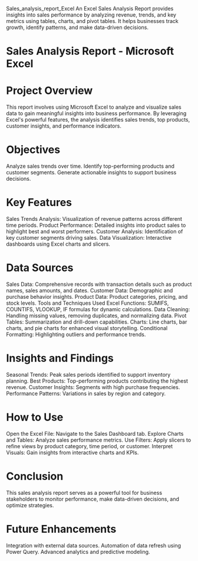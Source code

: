  Sales_analysis_report_Excel
An Excel Sales Analysis Report provides insights into sales performance by analyzing revenue, trends, and key metrics using tables, charts, and pivot tables. It helps businesses track growth, identify patterns, and make data-driven decisions.



# Sales Analysis Report - Microsoft Excel
# Project Overview
This report involves using Microsoft Excel to analyze and visualize sales data to gain meaningful insights into business performance. By leveraging Excel's powerful features, the analysis identifies sales trends, top products, customer insights, and performance indicators.

# Objectives
Analyze sales trends over time.
Identify top-performing products and customer segments.
Generate actionable insights to support business decisions.

# Key Features
Sales Trends Analysis: Visualization of revenue patterns across different time periods.
Product Performance: Detailed insights into product sales to highlight best and worst performers.
Customer Analysis: Identification of key customer segments driving sales.
Data Visualization: Interactive dashboards using Excel charts and slicers.

# Data Sources
Sales Data: Comprehensive records with transaction details such as product names, sales amounts, and dates.
Customer Data: Demographic and purchase behavior insights.
Product Data: Product categories, pricing, and stock levels.
Tools and Techniques Used
Excel Functions: SUMIFS, COUNTIFS, VLOOKUP, IF formulas for dynamic calculations.
Data Cleaning: Handling missing values, removing duplicates, and normalizing data.
Pivot Tables: Summarization and drill-down capabilities.
Charts: Line charts, bar charts, and pie charts for enhanced visual storytelling.
Conditional Formatting: Highlighting outliers and performance trends.

# Insights and Findings
Seasonal Trends: Peak sales periods identified to support inventory planning.
Best Products: Top-performing products contributing the highest revenue.
Customer Insights: Segments with high purchase frequencies.
Performance Patterns: Variations in sales by region and category.

# How to Use
Open the Excel File: Navigate to the Sales Dashboard tab.
Explore Charts and Tables: Analyze sales performance metrics.
Use Filters: Apply slicers to refine views by product category, time period, or customer.
Interpret Visuals: Gain insights from interactive charts and KPIs.

# Conclusion
This sales analysis report serves as a powerful tool for business stakeholders to monitor performance, make data-driven decisions, and optimize strategies.

# Future Enhancements
Integration with external data sources.
Automation of data refresh using Power Query.
Advanced analytics and predictive modeling.


